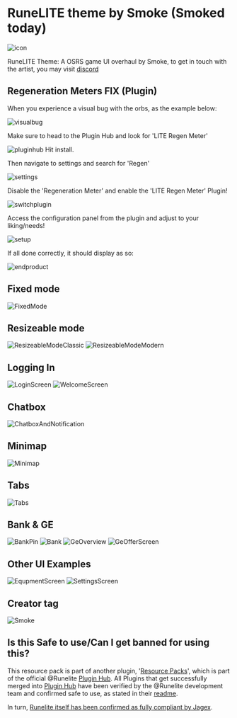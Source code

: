 # RuneLITE theme by Smoke (Smoked today)

![icon](https://i.ibb.co/ggMdVH1/icon.png)

RuneLITE Theme: A OSRS game UI overhaul by Smoke, to get in touch with the artist, you may visit [discord](https://discord.gg/varietyz)

## Regeneration Meters FIX (Plugin)
When you experience a visual bug with the orbs, as the example below:

![visualbug](https://github.com/user-attachments/assets/31d547aa-5f21-4af2-abfd-6f9a5cf6458e)

Make sure to head to the Plugin Hub and look for 'LITE Regen Meter'

![pluginhub](https://github.com/user-attachments/assets/d18b1263-7236-4893-a7f2-bdbc6f94814a)
Hit install.

Then navigate to settings and search for 'Regen'

![settings](https://github.com/user-attachments/assets/1a78705e-bbf1-4b87-81ef-35c0aaeb4a5a)

Disable the 'Regeneration Meter' and enable the 'LITE Regen Meter' Plugin!

![switchplugin](https://github.com/user-attachments/assets/736043af-73a8-49eb-8e43-0eba996c10c5)

Access the configuration panel from the plugin and adjust to your liking/needs!

![setup](https://github.com/user-attachments/assets/8981dad2-749a-43bc-b821-02f7c9eff13b)

If all done correctly, it should display as so:

![endproduct](https://github.com/user-attachments/assets/cd5cdcb9-933c-43bb-afeb-bc2eaccd2526)


## Fixed mode
![FixedMode](https://i.ibb.co/3C4s3dd/Fixed.png)

## Resizeable mode
![ResizeableModeClassic](https://i.ibb.co/FH5Bh0Y/Resize-Classic.png)
![ResizeableModeModern](https://i.ibb.co/FDhMDsQ/Resize-Modern.png)

## Logging In
![LoginScreen](https://i.ibb.co/TRHWyBj/Login-screen.png)
![WelcomeScreen](https://i.ibb.co/KWJ0ZQt/Welcome-screen.png)

## Chatbox
![ChatboxAndNotification](https://i.ibb.co/GJKnzgg/chatbox.png)

## Minimap
![Minimap](https://i.ibb.co/6N4r2nc/minimap.png)

## Tabs
![Tabs](https://i.ibb.co/dPcxdL3/tabs.png)

## Bank & GE
![BankPin](https://i.ibb.co/FwQWkHp/pin.png)
![Bank](https://i.ibb.co/JBNkBDs/bank.png)
![GeOverview](https://i.ibb.co/Rg2N9bN/GE.png)
![GeOfferScreen](https://i.ibb.co/fdN5SVk/buy-offer.png)

## Other UI Examples
![EqupmentScreen](https://i.ibb.co/M76S1Sb/equipscreen.png)
![SettingsScreen](https://i.ibb.co/VWxnRNf/options-screen.png)

## Creator tag
![Smoke](https://i.ibb.co/PTYfzqB/Rune-LITE-By-Smoke.png)

## Is this Safe to use/Can I get banned for using this?
This resource pack is part of another plugin, '[Resource Packs](https://github.com/melkypie/resource-packs)', which is part of the official @Runelite [Plugin Hub](https://github.com/runelite/plugin-hub). All Plugins that get successfully merged into [Plugin Hub](https://github.com/runelite/plugin-hub) have been verified by the @Runelite development team and confirmed safe to use, as stated in their [readme](https://github.com/runelite/plugin-hub#Reviewing). 

In turn, [Runelite itself has been confirmed as fully compliant by Jagex](https://secure.runescape.com/m=news/a=13/another-message-about-unofficial-clients?oldschool=1).